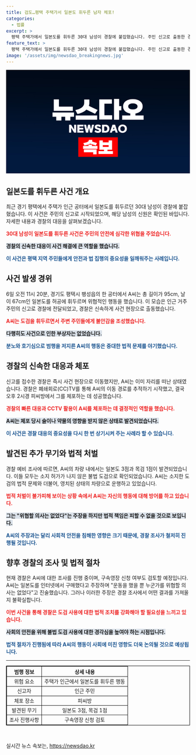 ```yaml
---
title: 검도…평택 주택가서 일본도 휘두른 남자 체포!
categories:
  - 법률
excerpt: >
  평택 주택가에서 일본도를 휘두른 30대 남성이 경찰에 붙잡혔습니다. 주민 신고로 출동한 경찰은 위치 추적 끝에 2km 떨어진 피씨방에서 그를 검거했습니다. 불법 도검을 소지한 그는 운동을 했을 뿐이라며 위협 의사는 없다고 주장했습니다.
feature_text: >
  평택 주택가에서 일본도를 휘두른 30대 남성이 경찰에 붙잡혔습니다. 주민 신고로 출동한 경찰은 위치 추적 끝에 2km 떨어진 피씨방에서 그를 검거했습니다. 불법 도검을 소지한 그는 운동을 했을 뿐이라며 위협 의사는 없다고 주장했습니다.
image: '/assets/img/newsdao_breakingnews.jpg'
---
```


<p><img src="/assets/img/newsdao_breakingnews.jpg" alt="flaretime 속보" /></p>

<h2 data-ke-size="size26">일본도를 휘두른 사건 개요</h2>

<p data-ke-size="size16">최근 경기 평택에서 주택가 인근 공터에서 일본도를 휘두르던 30대 남성이 경찰에 붙잡혔습니다. 이 사건은 주민의 신고로 시작되었으며, 해당 남성의 신원은 확인된 바입니다. 자세한 내용과 경찰의 대응을 살펴보겠습니다.</p>

<p data-ke-size="size16"><b><span style="color: #ee2323;">30대 남성이 일본도를 휘두른 사건은 주민의 안전에 심각한 위협을 주었습니다.</span></b></p>

<p data-ke-size="size16"><b><span style="background-color: #21538527;">경찰의 신속한 대응이 사건 해결에 큰 역할을 했습니다.</span></b></p>

<p data-ke-size="size16"><b><span style="color: #1a5490;">이 사건은 평택 지역 주민들에게 안전과 법 집행의 중요성을 일깨워주는 사례입니다.</span></b></p>

<h2 data-ke-size="size26">사건 발생 경위</h2>

<p data-ke-size="size16">6일 오전 11시 20분, 경기도 평택시 팽성읍의 한 공터에서 A씨는 총 길이가 95cm, 날이 67cm인 일본도를 허공에 휘두르며 위협적인 행동을 했습니다. 이 모습은 인근 거주 주민의 신고로 경찰에 전달되었고, 경찰은 신속하게 사건 현장으로 출동했습니다.</p>

<p data-ke-size="size16"><b><span style="color: #ee2323;">A씨는 도검을 휘두르면서 주변 주민들에게 불안감을 조성했습니다.</span></b></p>

<p data-ke-size="size16"><b><span style="background-color: #21538527;">다행히도 사건으로 인한 부상자는 없었습니다.</span></b></p>

<p data-ke-size="size16"><b><span style="color: #1a5490;">분노와 호기심으로 범행을 저지른 A씨의 행동은 중대한 법적 문제를 야기했습니다.</span></b></p>

<h2 data-ke-size="size26">경찰의 신속한 대응과 체포</h2>

<p data-ke-size="size16">신고를 접수한 경찰은 즉시 사건 현장으로 이동했지만, A씨는 이미 자리를 떠난 상태였습니다. 경찰은 폐쇄회로(CC)TV를 통해 A씨의 이동 경로를 추적하기 시작했고, 결국 오후 2시경 피씨방에서 그를 체포하는 데 성공했습니다.</p>

<p data-ke-size="size16"><b><span style="color: #ee2323;">경찰의 빠른 대응과 CCTV 활용이 A씨를 체포하는 데 결정적인 역할을 했습니다.</span></b></p>

<p data-ke-size="size16"><b><span style="background-color: #21538527;">A씨는 체포 당시 술이나 약물의 영향을 받지 않은 상태로 발견되었습니다.</span></b></p>

<p data-ke-size="size16"><b><span style="color: #1a5490;">이 사건은 경찰 대응의 중요성을 다시 한 번 상기시켜 주는 사례라 할 수 있습니다.</span></b></p>

<h2 data-ke-size="size26">발견된 추가 무기와 법적 처벌</h2>

<p data-ke-size="size16">경찰 예비 조사에 따르면, A씨의 차량 내에서는 일본도 3점과 목검 1점이 발견되었습니다. 이들 모두는 소지 허가가 나지 않은 불법 도검으로 확인되었습니다. A씨는 소지한 도검의 법적 문제와 더불어, 영치된 상태의 차량으로 운행하고 있었습니다.</p>

<p data-ke-size="size16"><b><span style="color: #ee2323;">법적 처벌이 불가피해 보이는 상황 속에서 A씨는 자신의 행동에 대해 방어를 하고 있습니다.</span></b></p>

<p data-ke-size="size16"><b><span style="background-color: #21538527;">그는 "위협할 의사는 없었다"는 주장을 하지만 법적 책임은 피할 수 없을 것으로 보입니다.</span></b></p>

<p data-ke-size="size16"><b><span style="color: #1a5490;">A씨의 주장과는 달리 사회적 안전을 침해한 영향은 크기 때문에, 경찰 조사가 철저히 진행될 것입니다.</span></b></p>

<h2 data-ke-size="size26">향후 경찰의 조사 및 법적 절차</h2>

<p data-ke-size="size16">현재 경찰은 A씨에 대한 조사를 진행 중이며, 구속영장 신청 여부도 검토할 예정입니다. A씨는 일본도를 인터넷에서 구매했다고 주장하며 "운동을 했을 뿐 누군가를 위협할 의사는 없었다"고 진술했습니다. 그러나 이러한 주장은 경찰 조사에서 어떤 결과를 가져올지 불확실합니다.</p>

<p data-ke-size="size16"><b><span style="color: #ee2323;">이번 사건을 통해 경찰은 도검 사용에 대한 법적 조치를 강화해야 할 필요성을 느끼고 있습니다.</span></b></p>

<p data-ke-size="size16"><b><span style="background-color: #21538527;">사회의 안전을 위해 불법 도검 사용에 대한 경각심을 높여야 하는 시점입니다.</span></b></p>

<p data-ke-size="size16"><b><span style="color: #1a5490;">법적 절차가 진행됨에 따라 A씨의 행동이 사회에 미친 영향도 더욱 논의될 것으로 예상됩니다.</span></b></p>

<hr>

<table style="width: 100%; border-collapse: collapse; border: 1px solid #000;">
    <thead>
        <tr>
            <th style="border: 1px solid #000; text-align: center;">범행 정보</th>
            <th style="border: 1px solid #000; text-align: center;">상세 내용</th>
        </tr>
    </thead>
    <tbody>
        <tr>
            <td style="border: 1px solid #000; text-align: center;">위험 요소</td>
            <td style="border: 1px solid #000; text-align: center;">주택가 인근에서 일본도를 휘두른 행동</td>
        </tr>
        <tr>
            <td style="border: 1px solid #000; text-align: center;">신고자</td>
            <td style="border: 1px solid #000; text-align: center;">인근 주민</td>
        </tr>
        <tr>
            <td style="border: 1px solid #000; text-align: center;">체포 장소</td>
            <td style="border: 1px solid #000; text-align: center;">피씨방</td>
        </tr>
        <tr>
            <td style="border: 1px solid #000; text-align: center;">발견된 무기</td>
            <td style="border: 1px solid #000; text-align: center;">일본도 3점, 목검 1점</td>
        </tr>
        <tr>
            <td style="border: 1px solid #000; text-align: center;">조사 진행사항</td>
            <td style="border: 1px solid #000; text-align: center;">구속영장 신청 검토</td>
        </tr>
    </tbody>
</table>

<p data-ke-size="size16">&nbsp;</p>
실시간 뉴스 속보는, <a href="https://newsdao.kr" rel="dofollow">https://newsdao.kr</a>


